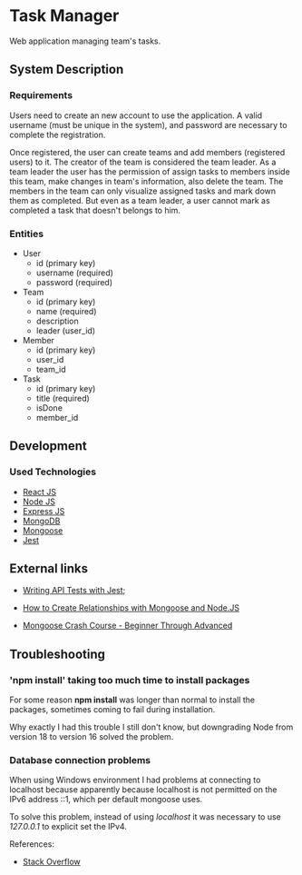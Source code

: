 # Task Manager

Web application managing team's tasks.

## System Description

### Requirements
Users need to create an new account to use the application. A valid username (must be unique in the system), and password are necessary to complete the registration.

Once registered, the user can create teams and add members (registered users) to it. The creator of the team is considered the team leader. As a team leader the user has the permission of assign tasks to members inside this team, make changes in team's information, also delete the team. The members in the team can only visualize assigned tasks and mark down them as completed. But even as a team leader, a user cannot mark as completed a task that doesn't belongs to him.

### Entities
* User
    * id (primary key)
    * username (required)
    * password (required)
* Team
    * id (primary key)
    * name (required)
    * description
    * leader (user_id)
* Member
    * id (primary key)
    * user_id
    * team_id
* Task
    * id (primary key)
    * title (required)
    * isDone
    * member_id

## Development

### Used Technologies
* [React JS](https://reactjs.org/)
* [Node JS](https://nodejs.org/en/)
* [Express JS](https://expressjs.com/)
* [MongoDB](https://www.mongodb.com/)
* [Mongoose](https://mongoosejs.com/)
* [Jest](https://jestjs.io/)

## External links

* [Writing API Tests with Jest](https://www.rithmschool.com/courses/intermediate-node-express/api-tests-with-jest);
* [How to Create Relationships with Mongoose and Node.JS](https://dev.to/oluseyeo/how-to-create-relationships-with-mongoose-and-node-js-11c8)

* [Mongoose Crash Course - Beginner Through Advanced](https://www.youtube.com/watch?v=DZBGEVgL2eE)

## Troubleshooting

### 'npm install' taking too much time to install packages
For some reason __npm install__ was longer than normal to install the packages, sometimes coming to fail during installation.

Why exactly I had this trouble I still don't know, but downgrading Node from version 18 to version 16 solved the problem.

### Database connection problems
When using Windows environment I had problems at connecting to localhost because apparently because localhost is not permitted on the IPv6 address ::1, which per default mongoose uses.

To solve this problem, instead of using _localhost_ it was necessary to use _127.0.0.1_ to explicit set the IPv4.

References:
* [Stack Overflow](https://stackoverflow.com/questions/69840504/mongooseserverselectionerror-connect-econnrefused-127017)